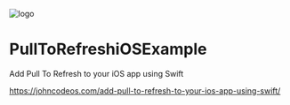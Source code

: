 ![logo](https://i.imgur.com/Dv73hCk.png)
# PullToRefreshiOSExample
Add Pull To Refresh to your iOS app using Swift

https://johncodeos.com/add-pull-to-refresh-to-your-ios-app-using-swift/
